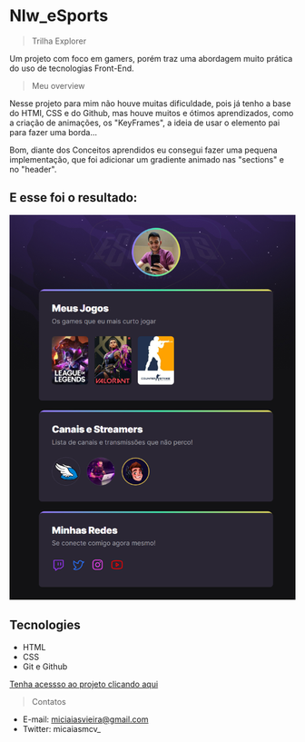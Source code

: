 # Nlw_eSports

> Trilha Explorer

Um projeto com foco em gamers, porém traz uma abordagem muito prática do uso de tecnologias Front-End.
> Meu overview

Nesse projeto para mim não houve muitas dificuldade, pois já tenho a base do HTMl, CSS e do Github, mas houve muitos e ótimos aprendizados, como a criação de animações, os "KeyFrames", a ideia de usar o elemento pai para fazer uma borda...
 
Bom, diante dos Conceitos aprendidos eu consegui fazer uma pequena implementação, que foi adicionar um gradiente animado nas "sections" e no "header".

## E esse foi o resultado:

![preview](micaiasdev.github.io_nlw_esports_%20(1).png)

## Tecnologies

- HTML
- CSS
- Git e Github

[Tenha acessso ao projeto clicando aqui](https://micaiasdev.github.io/nlw_esports/)


> Contatos
- E-mail: miciaiasvieira@gmail.com
- Twitter: micaiasmcv_
 
